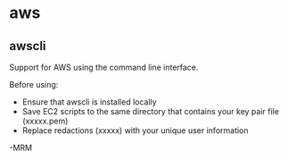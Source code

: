 # aws
## awscli
Support for AWS using the command line interface. 

Before using:
- Ensure that awscli is installed locally
- Save EC2 scripts to the same directory that contains your key pair file (xxxxx.pem)
- Replace redactions (xxxxx) with your unique user information

-MRM
